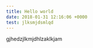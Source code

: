 ```yaml
---
title: Hello world
date: 2018-01-31 12:16:06 +0000
test: jlksmjdsmlqd
---
```

gjhedzjlkmjdhlzaklkjam